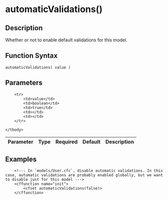 # automaticValidations()

## Description
Whether or not to enable default validations for this model.

## Function Syntax
	automaticValidations( value )


## Parameters
<table>
	<thead>
		<tr>
			<th>Parameter</th>
			<th>Type</th>
			<th>Required</th>
			<th>Default</th>
			<th>Description</th>
		</tr>
	</thead>
	<tbody>
		
		<tr>
			<td>value</td>
			<td>boolean</td>
			<td>true</td>
			<td></td>
			<td></td>
		</tr>
		
	</tbody>
</table>


## Examples
	
		<!--- In `models/User.cfc`, disable automatic validations. In this case, automatic validations are probably enabled globally, but we want to disable just for this model --->
		<cffunction name="init">
			<cfset automaticValidations(false)>
		</cffunction>
